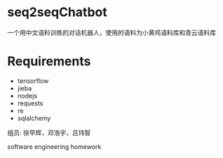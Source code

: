# seq2seqChatbot
一个用中文语料训练的对话机器人，使用的语料为小黄鸡语料库和青云语料库

# Requirements
* tensorflow
* jieba
* nodejs
* requests
* re
* sqlalchemy

组员: 徐早辉，邓浩宇，吕玮智

software engineering homework
